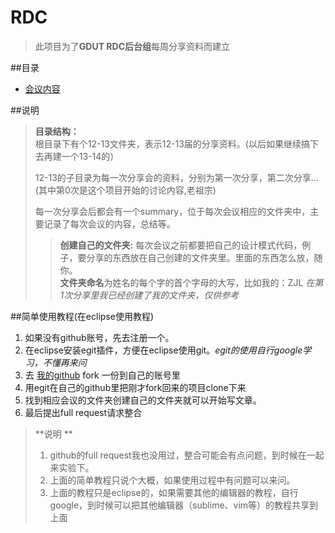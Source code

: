 RDC
====

> 此项目为了**GDUT RDC后台组**每周分享资料而建立  
  

##目录  
* [会议内容](/12-13/第0次分享/会议内容.md)  

##说明  
> **目录结构：**  
> 根目录下有个12-13文件夹，表示12-13届的分享资料。(以后如果继续搞下去再建一个13-14的）    
>
> 12-13的子目录为每一次分享会的资料，分别为第一次分享，第二次分享...(其中第0次是这个项目开始的讨论内容,老祖宗)  
>      
> 每一次分享会后都会有一个summary，位于每次会议相应的文件夹中，主要记录了每次会议的内容，总结等。  
>    
> > **创建自己的文件夹:** 每次会议之前都要把自己的设计模式代码，例子，要分享的东西放在自己创建的文件夹里。里面的东西怎么放，随你。    
> **文件夹命名**为姓名的每个字的首个字母的大写，比如我的：ZJL *在第1次分享里我已经创建了我的文件夹，仅供参考*   
 
  
##简单使用教程(在eclipse使用教程)  
1. 如果没有github账号，先去注册一个。  
2. 在eclipse安装egit插件，方便在eclipse使用git。*egit的使用自行google学习，不懂再来问*
3. 去 [我的github](https://github.com/Averey/RDC) fork 一份到自己的账号里
4. 用egit在自己的github里把刚才fork回来的项目clone下来  
5. 找到相应会议的文件夹创建自己的文件夹就可以开始写文章。
6. 最后提出full request请求整合  

> **说明 **
>  1. github的full request我也没用过，整合可能会有点问题，到时候在一起来实验下。
>  2. 上面的简单教程只说个大概，如果使用过程中有问题可以来问。
> 3. 上面的教程只是eclipse的，如果需要其他的编辑器的教程，自行google，到时候可以把其他编辑器（sublime、vim等）的教程共享到上面  
    



